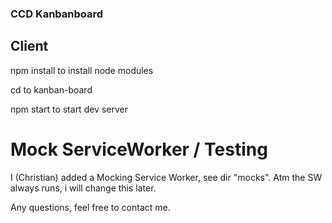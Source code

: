### CCD Kanbanboard

## Client

npm install to install node modules

cd to kanban-board

npm start to start dev server

# Mock ServiceWorker / Testing

I (Christian) added a Mocking Service Worker, see dir "mocks".
Atm the SW always runs, i will change this later.

Any questions, feel free to contact me.